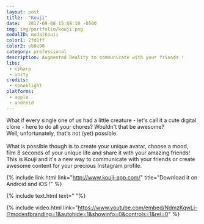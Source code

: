 ```yaml
---
layout: post
title:  "Kouji"
date:   2017-09-08 15:08:10 -0500
img: img/portfolio/kouji.png
modalID: modalKouji
color1: 2fd1ff
color2: eb8e90
category: professional
description: Augmented Reality to communicate with your friends !
libs:
 - csharp
 - unity
credits:
 - spooklight
platforms:
 - apple
 - android
---
```

What if every single one of us had a little creature - let's call it a cute digital clone - here to do all your chores? Wouldn't that be awesome?<br/>
Well, unfortunately, that's not (yet) possible.
<br/><br/>
What is possible though is to create your unique avatar, choose a mood, film 8 seconds of your unique life and share it with your amazing friends!
This is Kouji and it's a new way to communicate with your friends or create awesome content for your precious Instagram profile.

{% include link.html link="http://www.kouji-app.com/" title="Download it on Android and iOS !" %}

{% include text.html text="
"%}

{% include video.html link="https://www.youtube.com/embed/NdmzKqwLi-I?modestbranding=1&autohide=1&showinfo=0&controls=1&rel=0" %}
